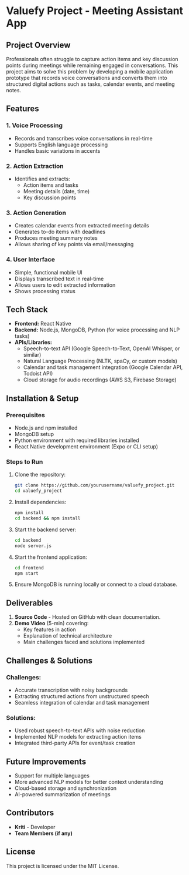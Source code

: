 # Valuefy Project - Meeting Assistant App

## Project Overview
Professionals often struggle to capture action items and key discussion points during meetings while remaining engaged in conversations. This project aims to solve this problem by developing a mobile application prototype that records voice conversations and converts them into structured digital actions such as tasks, calendar events, and meeting notes.

## Features
### 1. Voice Processing
- Records and transcribes voice conversations in real-time
- Supports English language processing
- Handles basic variations in accents

### 2. Action Extraction
- Identifies and extracts:
  - Action items and tasks
  - Meeting details (date, time)
  - Key discussion points

### 3. Action Generation
- Creates calendar events from extracted meeting details
- Generates to-do items with deadlines
- Produces meeting summary notes
- Allows sharing of key points via email/messaging

### 4. User Interface
- Simple, functional mobile UI
- Displays transcribed text in real-time
- Allows users to edit extracted information
- Shows processing status

## Tech Stack
- **Frontend:** React Native
- **Backend:** Node.js, MongoDB, Python (for voice processing and NLP tasks)
- **APIs/Libraries:**
  - Speech-to-text API (Google Speech-to-Text, OpenAI Whisper, or similar)
  - Natural Language Processing (NLTK, spaCy, or custom models)
  - Calendar and task management integration (Google Calendar API, Todoist API)
  - Cloud storage for audio recordings (AWS S3, Firebase Storage)

## Installation & Setup
### Prerequisites
- Node.js and npm installed
- MongoDB setup
- Python environment with required libraries installed
- React Native development environment (Expo or CLI setup)

### Steps to Run
1. Clone the repository:
   ```bash
   git clone https://github.com/yourusername/valuefy_project.git
   cd valuefy_project
   ```
2. Install dependencies:
   ```bash
   npm install
   cd backend && npm install
   ```
3. Start the backend server:
   ```bash
   cd backend
   node server.js
   ```
4. Start the frontend application:
   ```bash
   cd frontend
   npm start
   ```
5. Ensure MongoDB is running locally or connect to a cloud database.

## Deliverables
1. **Source Code** - Hosted on GitHub with clean documentation.
2. **Demo Video** (5-min) covering:
   - Key features in action
   - Explanation of technical architecture
   - Main challenges faced and solutions implemented

## Challenges & Solutions
### Challenges:
- Accurate transcription with noisy backgrounds
- Extracting structured actions from unstructured speech
- Seamless integration of calendar and task management

### Solutions:
- Used robust speech-to-text APIs with noise reduction
- Implemented NLP models for extracting action items
- Integrated third-party APIs for event/task creation

## Future Improvements
- Support for multiple languages
- More advanced NLP models for better context understanding
- Cloud-based storage and synchronization
- AI-powered summarization of meetings

## Contributors
- **Kriti** - Developer
- **Team Members (if any)**

## License
This project is licensed under the MIT License.

